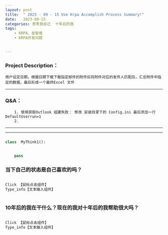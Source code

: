 ```yaml
---
layout: post
title:  " 2023 - 09 - 15 Use Krpa Accomplish Process Summary!"
date:   2023-09-15 
categories: 思考我自己  十年后的我 
tags:
    - KRPA，金智维
    - KRPA开发问题

    
---
```

### Project  Description：
	用户设定日期，根据日期下载下载指定邮件的附件后将附件对应的发件人匹配后，汇总附件中指定的数据，最后形成一个最终Excel 文件



---
###  Q&A：
	    1. 使用获取Outlook 组建失败： 修改 安装目录下的 Config.ini 最后添加一行 DefaultUserrun=1
	    2. 





---


---

<h3>  </h3>



```python
class  MyThink1():
    

    pass


```



<h3> 当下自己的状态是自己喜欢的吗？</h3>

```python

Click 【鼠标点击组件】 
Type_info【文本输入组件】  



```


<h3> 10年后的我在干什么？现在的我对十年后的我帮助很大吗？</h3>


```python

Click 【鼠标点击组件】 
Type_info【文本输入组件】  



```
